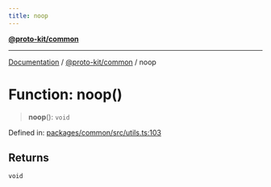```yaml
---
title: noop
---
```


[**@proto-kit/common**](../README.md)

***

[Documentation](../../../README.md) / [@proto-kit/common](../README.md) / noop

# Function: noop()

> **noop**(): `void`

Defined in: [packages/common/src/utils.ts:103](https://github.com/proto-kit/framework/blob/b953c754e500c62f01fbbd6d09adfb2f5577269d/packages/common/src/utils.ts#L103)

## Returns

`void`

